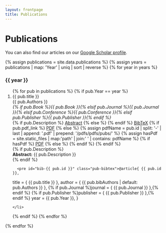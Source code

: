 ```yaml
---
layout: frontpage
title: Publications
---
```


<link rel="stylesheet" href="https://cdnjs.cloudflare.com/ajax/libs/font-awesome/6.5.1/css/all.min.css">
<link rel="stylesheet" href="{{ ASSET_PATH }}/css/publications.css">

# Publications

<p>
You can also find our articles on our
<a href="https://scholar.google.com/citations?hl=en&user=ZvYwdsUAAAAJ">Google Scholar profile</a>.
</p>

{% assign publications = site.data.publications %}
{% assign years = publications | map: 'Year' | uniq | sort | reverse %}
{% for year in years %}
<h3 class="pubyear">{{ year }}</h3>
<ol>
{% for pub in publications %}
  {% if pub.Year == year %}
    <li class="pub-entry">
      <span class="pub-title">{{ pub.title }}</span><br>
      <span class="pub-authors">{{ pub.Authors }}</span><br>
      <em>{% if pub.Book %}{{ pub.Book }}{% elsif pub.Journal %}{{ pub.Journal }}{% elsif pub.Conference %}{{ pub.Conference }}{% elsif pub.Publisher %}{{ pub.Publisher }}{% endif %}</em>
      <div class="pub-icons">
        {% if pub.Description %}
          <a href="javascript:void(0);" onclick="toggleSection('abs-{{ pub.id }}')" class="pub-action"><i class="fas fa-file-alt"></i> Abstract</a>
        {% else %}
          <i class="fas fa-file-alt disabled"></i>
        {% endif %}
        <a href="javascript:void(0);" onclick="toggleSection('bib-{{ pub.id }}')" class="pub-action"><i class="fas fa-code"></i> BibTeX</a>
        {% if pub.pdf_link %}
          <a href="{{ pub.pdf_link }}" target="_blank" class="pub-action"><i class="fas fa-file-pdf"></i> PDF</a>
        {% else %}
          {% assign pdfName = pub.id | split: '-' | last | append: '.pdf' | prepend: '/pdfs/pdfs/pubs/' %}
          {% assign hasPdf = site.static_files | map:'path' | join:' ' | contains: pdfName %}
          {% if hasPdf %}
            <a href="{{ pdfName }}" target="_blank" class="pub-action"><i class="fas fa-file-pdf"></i> PDF</a>
          {% else %}
            <i class="fas fa-file-pdf disabled"></i>
          {% endif %}
        {% endif %}
      </div>
      {% if pub.Description %}
      <div id="abs-{{ pub.id }}" class="pub-abstract">
        <strong>Abstract:</strong> {{ pub.Description }}
      </div>
      {% endif %}

      <pre id="bib-{{ pub.id }}" class="pub-bibtex">@article{ {{ pub.id }},
  title = { {{ pub.title }} },
  author = { {{ pub.bibAuthors | default: pub.Authors }} },
  {% if pub.Journal %}journal = { {{ pub.Journal }} },{% endif %}
  {% if pub.Publisher %}publisher = { {{ pub.Publisher }} },{% endif %}
  year = {{ pub.Year }},
}</pre>

    </li>
  {% endif %}
{% endfor %}
</ol>
{% endfor %}

<script>
function toggleSection(sectionId){
  var el = document.getElementById(sectionId);
  if(!el) return;
  el.classList.toggle('show');
}
</script>
